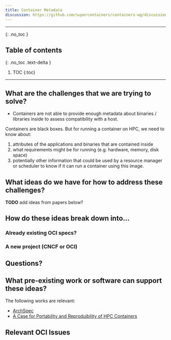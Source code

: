 ```yaml
---
title: Container Metadata
discussion: https://github.com/supercontainers/containers-wg/discussions/6
---
```


---

{: .no_toc }

## Table of contents
{: .no_toc .text-delta }

1. TOC
{:toc}

---

## What are the challenges that we are trying to solve?

 - Containers are not able to provide enough metadata about binaries / libraries inside to assess compatibility with a host.

Containers are black boxes. But for running a container on HPC, we need to know about:

1. attributes of the applications and binaries that are contained inside
2. what requirements might be for running (e.g. hardware, memory, disk space)
3. potentially other information that could be used by a resource manager or scheduler to know if it can run a container using this image.

## What ideas do we have for how to address these challenges?

**TODO** add ideas from papers below?

## How do these ideas break down into...

### Already existing OCI specs?


### A new project (CNCF or OCI)


## Questions?


## What pre-existing work or software can support these ideas?

The following works are relevant:

 - [ArchSpec](https://tgamblin.github.io/pubs/archspec-canopie-hpc-2020.pdf)
 - [A Case for Portability and Reproduibility of HPC Containers](https://www.canopie-hpc.org/wp-content/uploads/2019/12/ajy-sc19_canopie-PRCHPC.pdf)

## Relevant OCI Issues

